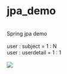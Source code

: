 # jpa_demo
<br/>
Spring jpa demo
 <br/><br/>
 user : subject = 1 : N
 <br/>
 user : userdetail = 1 : 1
 <br/><br/>
<img src="https://user-images.githubusercontent.com/113086375/202349430-0dd71706-0dbd-4e6c-b585-f12d49c25a52.png"/>
